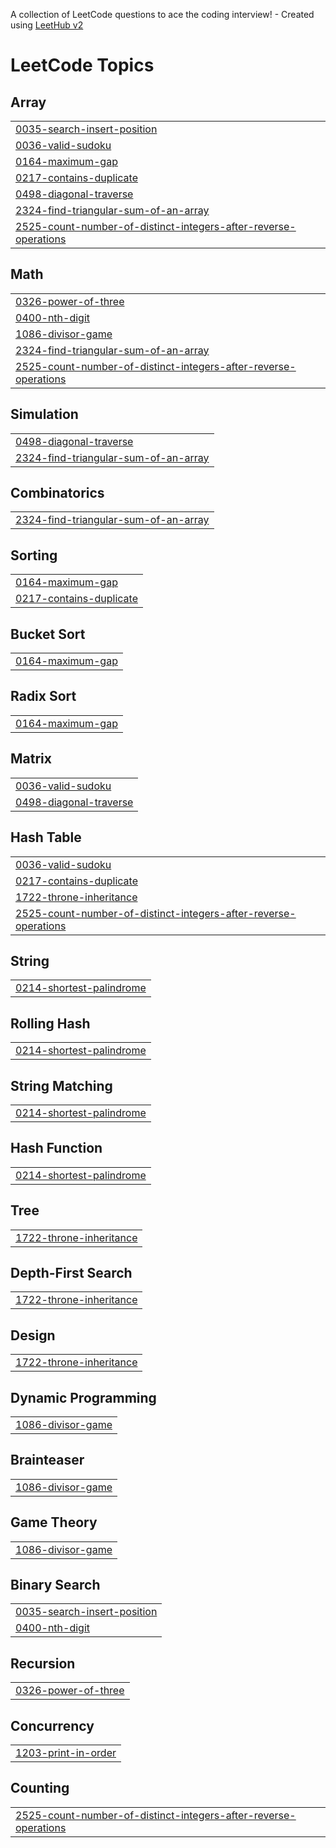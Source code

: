 A collection of LeetCode questions to ace the coding interview! - Created using [LeetHub v2](https://github.com/arunbhardwaj/LeetHub-2.0)
<!---LeetCode Topics Start-->
# LeetCode Topics
## Array
|  |
| ------- |
| [0035-search-insert-position](https://github.com/NeogicQuanta/LeetCode-DSA/tree/master/0035-search-insert-position) |
| [0036-valid-sudoku](https://github.com/NeogicQuanta/LeetCode-DSA/tree/master/0036-valid-sudoku) |
| [0164-maximum-gap](https://github.com/NeogicQuanta/LeetCode-DSA/tree/master/0164-maximum-gap) |
| [0217-contains-duplicate](https://github.com/NeogicQuanta/LeetCode-DSA/tree/master/0217-contains-duplicate) |
| [0498-diagonal-traverse](https://github.com/NeogicQuanta/LeetCode-DSA/tree/master/0498-diagonal-traverse) |
| [2324-find-triangular-sum-of-an-array](https://github.com/NeogicQuanta/LeetCode-DSA/tree/master/2324-find-triangular-sum-of-an-array) |
| [2525-count-number-of-distinct-integers-after-reverse-operations](https://github.com/NeogicQuanta/LeetCode-DSA/tree/master/2525-count-number-of-distinct-integers-after-reverse-operations) |
## Math
|  |
| ------- |
| [0326-power-of-three](https://github.com/NeogicQuanta/LeetCode-DSA/tree/master/0326-power-of-three) |
| [0400-nth-digit](https://github.com/NeogicQuanta/LeetCode-DSA/tree/master/0400-nth-digit) |
| [1086-divisor-game](https://github.com/NeogicQuanta/LeetCode-DSA/tree/master/1086-divisor-game) |
| [2324-find-triangular-sum-of-an-array](https://github.com/NeogicQuanta/LeetCode-DSA/tree/master/2324-find-triangular-sum-of-an-array) |
| [2525-count-number-of-distinct-integers-after-reverse-operations](https://github.com/NeogicQuanta/LeetCode-DSA/tree/master/2525-count-number-of-distinct-integers-after-reverse-operations) |
## Simulation
|  |
| ------- |
| [0498-diagonal-traverse](https://github.com/NeogicQuanta/LeetCode-DSA/tree/master/0498-diagonal-traverse) |
| [2324-find-triangular-sum-of-an-array](https://github.com/NeogicQuanta/LeetCode-DSA/tree/master/2324-find-triangular-sum-of-an-array) |
## Combinatorics
|  |
| ------- |
| [2324-find-triangular-sum-of-an-array](https://github.com/NeogicQuanta/LeetCode-DSA/tree/master/2324-find-triangular-sum-of-an-array) |
## Sorting
|  |
| ------- |
| [0164-maximum-gap](https://github.com/NeogicQuanta/LeetCode-DSA/tree/master/0164-maximum-gap) |
| [0217-contains-duplicate](https://github.com/NeogicQuanta/LeetCode-DSA/tree/master/0217-contains-duplicate) |
## Bucket Sort
|  |
| ------- |
| [0164-maximum-gap](https://github.com/NeogicQuanta/LeetCode-DSA/tree/master/0164-maximum-gap) |
## Radix Sort
|  |
| ------- |
| [0164-maximum-gap](https://github.com/NeogicQuanta/LeetCode-DSA/tree/master/0164-maximum-gap) |
## Matrix
|  |
| ------- |
| [0036-valid-sudoku](https://github.com/NeogicQuanta/LeetCode-DSA/tree/master/0036-valid-sudoku) |
| [0498-diagonal-traverse](https://github.com/NeogicQuanta/LeetCode-DSA/tree/master/0498-diagonal-traverse) |
## Hash Table
|  |
| ------- |
| [0036-valid-sudoku](https://github.com/NeogicQuanta/LeetCode-DSA/tree/master/0036-valid-sudoku) |
| [0217-contains-duplicate](https://github.com/NeogicQuanta/LeetCode-DSA/tree/master/0217-contains-duplicate) |
| [1722-throne-inheritance](https://github.com/NeogicQuanta/LeetCode-DSA/tree/master/1722-throne-inheritance) |
| [2525-count-number-of-distinct-integers-after-reverse-operations](https://github.com/NeogicQuanta/LeetCode-DSA/tree/master/2525-count-number-of-distinct-integers-after-reverse-operations) |
## String
|  |
| ------- |
| [0214-shortest-palindrome](https://github.com/NeogicQuanta/LeetCode-DSA/tree/master/0214-shortest-palindrome) |
## Rolling Hash
|  |
| ------- |
| [0214-shortest-palindrome](https://github.com/NeogicQuanta/LeetCode-DSA/tree/master/0214-shortest-palindrome) |
## String Matching
|  |
| ------- |
| [0214-shortest-palindrome](https://github.com/NeogicQuanta/LeetCode-DSA/tree/master/0214-shortest-palindrome) |
## Hash Function
|  |
| ------- |
| [0214-shortest-palindrome](https://github.com/NeogicQuanta/LeetCode-DSA/tree/master/0214-shortest-palindrome) |
## Tree
|  |
| ------- |
| [1722-throne-inheritance](https://github.com/NeogicQuanta/LeetCode-DSA/tree/master/1722-throne-inheritance) |
## Depth-First Search
|  |
| ------- |
| [1722-throne-inheritance](https://github.com/NeogicQuanta/LeetCode-DSA/tree/master/1722-throne-inheritance) |
## Design
|  |
| ------- |
| [1722-throne-inheritance](https://github.com/NeogicQuanta/LeetCode-DSA/tree/master/1722-throne-inheritance) |
## Dynamic Programming
|  |
| ------- |
| [1086-divisor-game](https://github.com/NeogicQuanta/LeetCode-DSA/tree/master/1086-divisor-game) |
## Brainteaser
|  |
| ------- |
| [1086-divisor-game](https://github.com/NeogicQuanta/LeetCode-DSA/tree/master/1086-divisor-game) |
## Game Theory
|  |
| ------- |
| [1086-divisor-game](https://github.com/NeogicQuanta/LeetCode-DSA/tree/master/1086-divisor-game) |
## Binary Search
|  |
| ------- |
| [0035-search-insert-position](https://github.com/NeogicQuanta/LeetCode-DSA/tree/master/0035-search-insert-position) |
| [0400-nth-digit](https://github.com/NeogicQuanta/LeetCode-DSA/tree/master/0400-nth-digit) |
## Recursion
|  |
| ------- |
| [0326-power-of-three](https://github.com/NeogicQuanta/LeetCode-DSA/tree/master/0326-power-of-three) |
## Concurrency
|  |
| ------- |
| [1203-print-in-order](https://github.com/NeogicQuanta/LeetCode-DSA/tree/master/1203-print-in-order) |
## Counting
|  |
| ------- |
| [2525-count-number-of-distinct-integers-after-reverse-operations](https://github.com/NeogicQuanta/LeetCode-DSA/tree/master/2525-count-number-of-distinct-integers-after-reverse-operations) |
<!---LeetCode Topics End-->